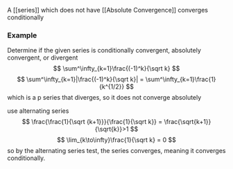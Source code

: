 A [[series]] which does not have [[Absolute Convergence]] converges conditionally

### Example
Determine if the given series is conditionally convergent, absolutely convergent, or divergent
$$
\sum^\infty_{k=1}\frac{(-1)^k}{\sqrt k}
$$
$$
\sum^\infty_{k=1}|\frac{(-1)^k}{\sqrt k}| = \sum^\infty_{k=1}\frac{1}{k^{1/2}}
$$
which is a p series that diverges, so it does not converge absolutely

use alternating series
$$
\frac{\frac{1}{\sqrt {k+1}}}{\frac{1}{\sqrt k}} = \frac{\sqrt{k+1}}{\sqrt{k}}>1
$$
$$
\lim_{k\to\infty}\frac{1}{\sqrt k} = 0
$$
so by the alternating series test, the series converges, meaning it converges conditionally. 

